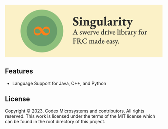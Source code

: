 ![Singularity Logo](https://raw.githubusercontent.com/codexmicrosystems/brand-guidelines/main/logo/singularity/sing-rect-logo-light.png)

## Features
* Language Support for Java, C++, and Python

## License
Copyright © 2023, Codex Microsystems and contributors. All rights reserved.
This work is licensed under the terms of the MIT license which can be found
in the root directory of this project.
